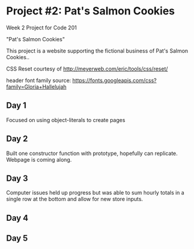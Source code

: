 # Project #2: Pat's Salmon Cookies

Week 2 Project for Code 201

"Pat's Salmon Cookies"


This project is a website supporting the fictional business of Pat's Salmon Cookies.. 

CSS Reset courtesy of http://meyerweb.com/eric/tools/css/reset/ 

header font family source: https://fonts.googleapis.com/css?family=Gloria+Hallelujah 



## Day 1

Focused on using object-literals to create pages

## Day 2

Built one constructor function with prototype, hopefully can replicate. Webpage is coming along.

## Day 3

Computer issues held up progress but was able to sum hourly totals in a single row at the bottom and allow for new store inputs.

## Day 4


## Day 5
